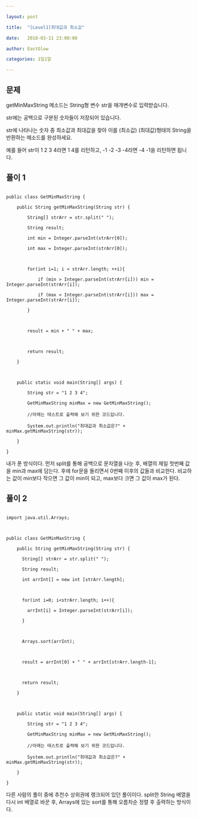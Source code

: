 ---
layout: post
title:  "[Level1]최대값과 최소값"
date:   2018-03-11 23:00:00
author: EastGlow
categories: 1일1알
---
## 문제

getMinMaxString 메소드는 String형 변수 str을 매개변수로 입력받습니다.
str에는 공백으로 구분된 숫자들이 저장되어 있습니다.
str에 나타나는 숫자 중 최소값과 최대값을 찾아 이를 (최소값) (최대값)형태의 String을 반환하는 메소드를 완성하세요.
예를 들어 str이 1 2 3 4라면 1 4를 리턴하고, -1 -2 -3 -4라면 -4 -1을 리턴하면 됩니다.


## 풀이 1
~~~
public class GetMinMaxString {
    public String getMinMaxString(String str) {
        String[] strArr = str.split(" ");
        String result;
        int min = Integer.parseInt(strArr[0]);
        int max = Integer.parseInt(strArr[0]);

        for(int i=1; i < strArr.length; ++i){
            if (min > Integer.parseInt(strArr[i])) min = Integer.parseInt(strArr[i]);
            if (max < Integer.parseInt(strArr[i])) max = Integer.parseInt(strArr[i]);
        }

    	result = min + " " + max;

        return result;
    }

    public static void main(String[] args) {
        String str = "1 2 3 4";
        GetMinMaxString minMax = new GetMinMaxString();
        //아래는 테스트로 출력해 보기 위한 코드입니다.
        System.out.println("최대값과 최소값은?" + minMax.getMinMaxString(str));
    }
}
~~~
내가 푼 방식이다. 먼저 split를 통해 공백으로 문자열을 나눈 후, 배열의 제일 첫번째 값을 min과 max에 담는다. 후에 for문을 돌리면서 0번째 이후의 값들과 비교한다. 비교하는 값이 min보다 작으면 그 값이 min이 되고, max보다 크면 그 값이 max가 된다.

## 풀이 2
~~~
import java.util.Arrays;

public class GetMinMaxString {
    public String getMinMaxString(String str) {
      String[] strArr = str.split(" ");
      String result;
      int arrInt[] = new int [strArr.length];

      for(int i=0; i<strArr.length; i++){
      	arrInt[i] = Integer.parseInt(strArr[i]);  
      }

      Arrays.sort(arrInt);

      result = arrInt[0] + " " + arrInt[strArr.length-1];
      
      return result;
    }

    public static void main(String[] args) {
        String str = "1 2 3 4";
        GetMinMaxString minMax = new GetMinMaxString();
        //아래는 테스트로 출력해 보기 위한 코드입니다.
        System.out.println("최대값과 최소값은?" + minMax.getMinMaxString(str));
    }
}
~~~
다른 사람의 풀이 중에 추천수 상위권에 랭크되어 있던 풀이이다. split한 String 배열을 다시 int 배열로 바꾼 후, Arrays에 있는 sort를 통해 오름차순 정렬 후 출력하는 방식이다.